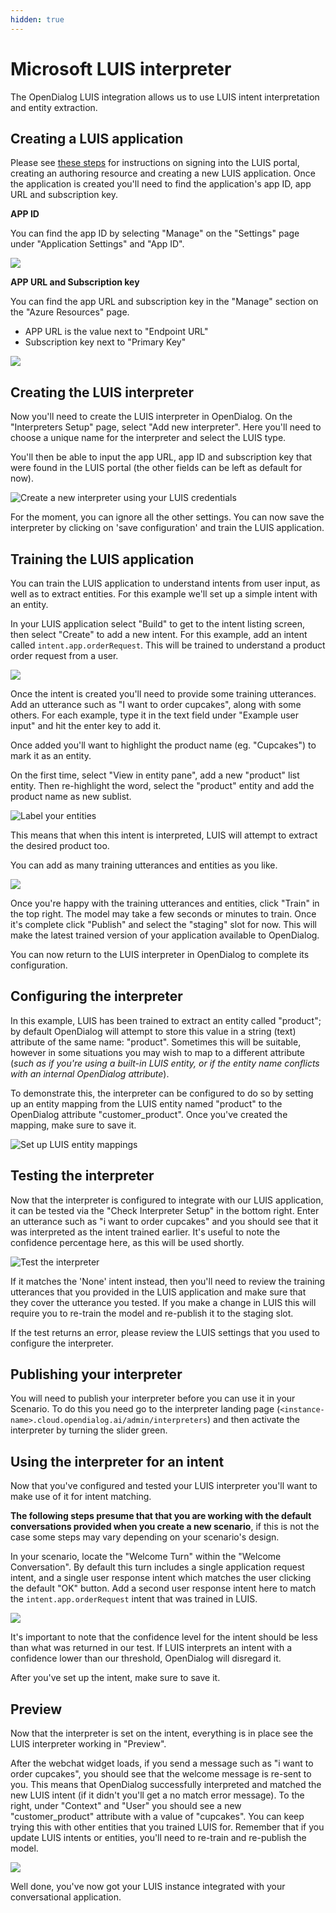 ```yaml
---
hidden: true
---
```


# Microsoft LUIS interpreter

The OpenDialog LUIS integration allows us to use LUIS intent interpretation and entity extraction.

## Creating a LUIS application

Please see [these steps](https://docs.microsoft.com/en-gb/azure/cognitive-services/luis/luis-how-to-start-new-app#sign-in-to-luis-portal) for instructions on signing into the LUIS portal, creating an authoring resource and creating a new LUIS application. Once the application is created you'll need to find the application's app ID, app URL and subscription key.

**APP ID**

You can find the app ID by selecting "Manage" on the "Settings" page under "Application Settings" and "App ID".

![](../../../../.gitbook/assets/luis-app-id.png)



**APP URL and Subscription key**

You can find the app URL and subscription key in the "Manage" section on the "Azure Resources" page.&#x20;

* APP URL is the value next to "Endpoint URL"
* Subscription key next to "Primary Key"

![](../../../../.gitbook/assets/luis-sub-key-app-url.png)

## Creating the LUIS interpreter

Now you'll need to create the LUIS interpreter in OpenDialog. On the "Interpreters Setup" page, select "Add new interpreter". Here you'll need to choose a unique name for the interpreter and select the LUIS type.&#x20;

You'll then be able to input the app URL, app ID and subscription key that were found in the LUIS portal (the other fields can be left as default for now).

![Create a new interpreter using your LUIS credentials](../../../../.gitbook/assets/luis-interpreter.png)

For the moment, you can ignore all the other settings. You can now save the interpreter by clicking on 'save configuration' and train the LUIS application.&#x20;

## Training the LUIS application

You can train the LUIS application to understand intents from user input, as well as to extract entities. For this example we'll set up a simple intent with an entity.

In your LUIS application select "Build" to get to the intent listing screen, then select "Create" to add a new intent. For this example, add an intent called `intent.app.orderRequest`. This will be trained to understand a product order request from a user.

![](../../../../.gitbook/assets/luis-create-intent.png)

Once the intent is created you'll need to provide some training utterances. Add an utterance such as "I want to order cupcakes", along with some others. For each example, type it in the text field under "Example user input" and hit the enter key to add it.&#x20;

Once added you'll want to highlight the product name (eg. "Cupcakes") to mark it as an entity.&#x20;

On the first time, select "View in entity pane", add a new "product" list entity. Then re-highlight the word, select the "product" entity and add the product name as new sublist.

![Label your entities](../../../../.gitbook/assets/luis-intent-entity.png)

This means that when this intent is interpreted, LUIS will attempt to extract the desired product too.

You can add as many training utterances and entities as you like.

![](../../../../.gitbook/assets/luis-utterances.png)

Once you're happy with the training utterances and entities, click "Train" in the top right. The model may take a few seconds or minutes to train. Once it's complete click "Publish" and select the "staging" slot for now. This will make the latest trained version of your application available to OpenDialog.

You can now return to the LUIS interpreter in OpenDialog to complete its configuration.&#x20;

## Configuring the interpreter

In this example, LUIS has been trained to extract an entity called "product"; by default OpenDialog will attempt to store this value in a string (text) attribute of the same name: "product". Sometimes this will be suitable, however in some situations you may wish to map to a different attribute (_such as if you're using a built-in LUIS entity, or if the entity name conflicts with an internal OpenDialog attribute_).

To demonstrate this, the interpreter can be configured to do so by setting up an entity mapping from the LUIS entity named "product" to the OpenDialog attribute "customer\_product". Once you've created the mapping, make sure to save it.

![Set up LUIS entity mappings](../../../../.gitbook/assets/luis-interpreter-entity.png)

## Testing the interpreter

Now that the interpreter is configured to integrate with our LUIS application, it can be tested via the "Check Interpreter Setup" in the bottom right. Enter an utterance such as "i want to order cupcakes" and you should see that it was interpreted as the intent trained earlier. It's useful to note the confidence percentage here, as this will be used shortly.

![Test the interpreter](../../../../.gitbook/assets/luis-test.png)

If it matches the 'None' intent instead, then you'll need to review the training utterances that you provided in the LUIS application and make sure that they cover the utterance you tested. If you make a change in LUIS this will require you to re-train the model and re-publish it to the staging slot.

If the test returns an error, please review the LUIS settings that you used to configure the interpreter.

## Publishing your interpreter

You will need to publish your interpreter before you can use it in your Scenario. To do this you need go to the interpreter landing page (`<instance-name>.cloud.opendialog.ai/admin/interpreters`) and then activate the interpreter by turning the slider green.

## Using the interpreter for an intent

Now that you've configured and tested your LUIS interpreter you'll want to make use of it for intent matching.

**The following steps presume that that you are working with the default conversations provided when you create a new scenario**, if this is not the case some steps may vary depending on your scenario's design.

In your scenario, locate the "Welcome Turn" within the "Welcome Conversation". By default this turn includes a single application request intent, and a single user response intent which matches the user clicking the default "OK" button. Add a second user response intent here to match the `intent.app.orderRequest` intent that was trained in LUIS.

![](../../../../.gitbook/assets/luis-add-to-intent.png)

It's important to note that the confidence level for the intent should be less than what was returned in our test. If LUIS interprets an intent with a confidence lower than our threshold, OpenDialog will disregard it.

After you've set up the intent, make sure to save it.

## Preview

Now that the interpreter is set on the intent, everything is in place see the LUIS interpreter working in "Preview".

After the webchat widget loads, if you send a message such as "i want to order cupcakes", you should see that the welcome message is re-sent to you. This means that OpenDialog successfully interpreted and matched the new LUIS intent (if it didn't you'll get a no match error message). To the right, under "Context" and "User" you should see a new "customer\_product" attribute with a value of "cupcakes". You can keep trying this with other entities that you trained LUIS for. Remember that if you update LUIS intents or entities, you'll need to re-train and re-publish the model.

![](../../../../.gitbook/assets/luis-preview.png)



Well done, you've now got your LUIS instance integrated with your conversational application.&#x20;
